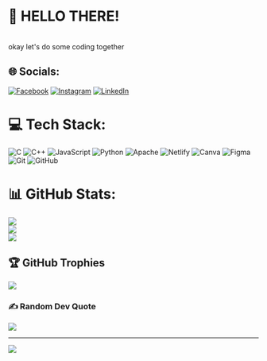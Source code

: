 # 💫 HELLO THERE!
<br>okay let's do some coding together<br>


## 🌐 Socials:
[![Facebook](https://img.shields.io/badge/Facebook-%231877F2.svg?logo=Facebook&logoColor=white)](https://facebook.com/https://www.facebook.com/nisha.lamichhane.5264) [![Instagram](https://img.shields.io/badge/Instagram-%23E4405F.svg?logo=Instagram&logoColor=white)](https://instagram.com/nisha_lmc) [![LinkedIn](https://img.shields.io/badge/LinkedIn-%230077B5.svg?logo=linkedin&logoColor=white)](https://linkedin.com/in/https://www.linkedin.com/in/nisha-lamichhane-72a264283/) 

# 💻 Tech Stack:
![C](https://img.shields.io/badge/c-%2300599C.svg?style=for-the-badge&logo=c&logoColor=white) ![C++](https://img.shields.io/badge/c++-%2300599C.svg?style=for-the-badge&logo=c%2B%2B&logoColor=white) ![JavaScript](https://img.shields.io/badge/javascript-%23323330.svg?style=for-the-badge&logo=javascript&logoColor=%23F7DF1E) ![Python](https://img.shields.io/badge/python-3670A0?style=for-the-badge&logo=python&logoColor=ffdd54) ![Apache](https://img.shields.io/badge/apache-%23D42029.svg?style=for-the-badge&logo=apache&logoColor=white) ![Netlify](https://img.shields.io/badge/netlify-%23000000.svg?style=for-the-badge&logo=netlify&logoColor=#00C7B7) ![Canva](https://img.shields.io/badge/Canva-%2300C4CC.svg?style=for-the-badge&logo=Canva&logoColor=white) ![Figma](https://img.shields.io/badge/figma-%23F24E1E.svg?style=for-the-badge&logo=figma&logoColor=white) ![Git](https://img.shields.io/badge/git-%23F05033.svg?style=for-the-badge&logo=git&logoColor=white) ![GitHub](https://img.shields.io/badge/github-%23121011.svg?style=for-the-badge&logo=github&logoColor=white)
# 📊 GitHub Stats:
![](https://github-readme-stats.vercel.app/api?username=imnishalmc&theme=yeblu&hide_border=true&include_all_commits=true&count_private=true)<br/>
![](https://github-readme-streak-stats.herokuapp.com/?user=imnishalmc&theme=yeblu&hide_border=true)<br/>
![](https://github-readme-stats.vercel.app/api/top-langs/?username=imnishalmc&theme=yeblu&hide_border=true&include_all_commits=true&count_private=true&layout=compact)

## 🏆 GitHub Trophies
![](https://github-profile-trophy.vercel.app/?username=imnishalmc&theme=radical&no-frame=false&no-bg=true&margin-w=4)

### ✍️ Random Dev Quote
![](https://quotes-github-readme.vercel.app/api?type=horizontal&theme=radical)

---
[![](https://visitcount.itsvg.in/api?id=imnishalmc&icon=0&color=0)](https://visitcount.itsvg.in)

<!-- Proudly created with GPRM ( https://gprm.itsvg.in ) -->
<!---
imnishalmc/imnishalmc is a ✨ special ✨ repository because its `README.md` (this file) appears on your GitHub profile.
You can click the Preview link to take a look at your changes.
--->
